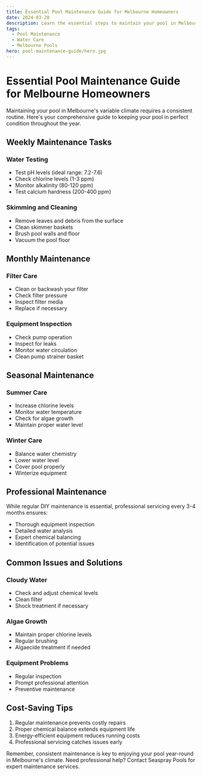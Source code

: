 ```yaml
---
title: Essential Pool Maintenance Guide for Melbourne Homeowners
date: 2024-03-20
description: Learn the essential steps to maintain your pool in Melbourne's unique climate, ensuring crystal clear water and optimal performance year-round.
tags:
  - Pool Maintenance
  - Water Care
  - Melbourne Pools
hero: pool-maintenance-guide/hero.jpg
---
```


# Essential Pool Maintenance Guide for Melbourne Homeowners

Maintaining your pool in Melbourne's variable climate requires a consistent routine. Here's your comprehensive guide to keeping your pool in perfect condition throughout the year.

## Weekly Maintenance Tasks

### Water Testing

- Test pH levels (ideal range: 7.2-7.6)
- Check chlorine levels (1-3 ppm)
- Monitor alkalinity (80-120 ppm)
- Test calcium hardness (200-400 ppm)

### Skimming and Cleaning

- Remove leaves and debris from the surface
- Clean skimmer baskets
- Brush pool walls and floor
- Vacuum the pool floor

## Monthly Maintenance

### Filter Care

- Clean or backwash your filter
- Check filter pressure
- Inspect filter media
- Replace if necessary

### Equipment Inspection

- Check pump operation
- Inspect for leaks
- Monitor water circulation
- Clean pump strainer basket

## Seasonal Maintenance

### Summer Care

- Increase chlorine levels
- Monitor water temperature
- Check for algae growth
- Maintain proper water level

### Winter Care

- Balance water chemistry
- Lower water level
- Cover pool properly
- Winterize equipment

## Professional Maintenance

While regular DIY maintenance is essential, professional servicing every 3-4 months ensures:

- Thorough equipment inspection
- Detailed water analysis
- Expert chemical balancing
- Identification of potential issues

## Common Issues and Solutions

### Cloudy Water

- Check and adjust chemical levels
- Clean filter
- Shock treatment if necessary

### Algae Growth

- Maintain proper chlorine levels
- Regular brushing
- Algaecide treatment if needed

### Equipment Problems

- Regular inspection
- Prompt professional attention
- Preventive maintenance

## Cost-Saving Tips

1. Regular maintenance prevents costly repairs
2. Proper chemical balance extends equipment life
3. Energy-efficient equipment reduces running costs
4. Professional servicing catches issues early

Remember, consistent maintenance is key to enjoying your pool year-round in Melbourne's climate. Need professional help? Contact Seaspray Pools for expert maintenance services.
